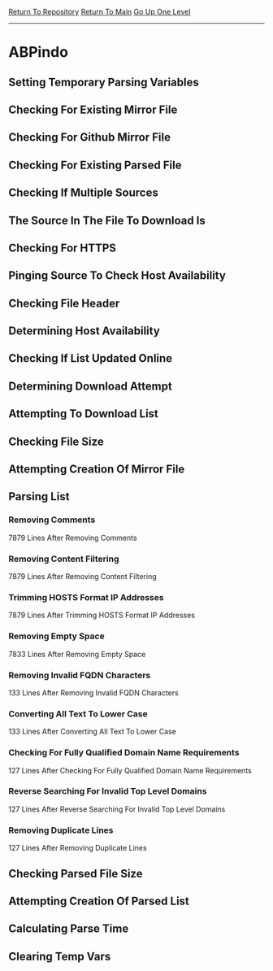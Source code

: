 [Return To Repository](https://github.com/deathbybandaid/piholeparser/)
[Return To Main](https://github.com/deathbybandaid/piholeparser/blob/master/RecentRunLogs/Mainlog.md)
[Go Up One Level](https://github.com/deathbybandaid/piholeparser/blob/master/RecentRunLogs/TopLevelScripts/30-Processing-Blacklists.md)
____________________________________
# ABPindo
## Setting Temporary Parsing Variables
## Checking For Existing Mirror File
## Checking For Github Mirror File
## Checking For Existing Parsed File
## Checking If Multiple Sources
## The Source In The File To Download Is
## Checking For HTTPS
## Pinging Source To Check Host Availability
## Checking File Header
## Determining Host Availability
## Checking If List Updated Online
## Determining Download Attempt
## Attempting To Download List
## Checking File Size
## Attempting Creation Of Mirror File
## Parsing List
### Removing Comments
7879 Lines After Removing Comments
### Removing Content Filtering
7879 Lines After Removing Content Filtering
### Trimming HOSTS Format IP Addresses
7879 Lines After Trimming HOSTS Format IP Addresses
### Removing Empty Space
7833 Lines After Removing Empty Space
### Removing Invalid FQDN Characters
133 Lines After Removing Invalid FQDN Characters
### Converting All Text To Lower Case
133 Lines After Converting All Text To Lower Case
### Checking For Fully Qualified Domain Name Requirements
127 Lines After Checking For Fully Qualified Domain Name Requirements
### Reverse Searching For Invalid Top Level Domains
127 Lines After Reverse Searching For Invalid Top Level Domains
### Removing Duplicate Lines
127 Lines After Removing Duplicate Lines
## Checking Parsed File Size
## Attempting Creation Of Parsed List
## Calculating Parse Time
## Clearing Temp Vars

